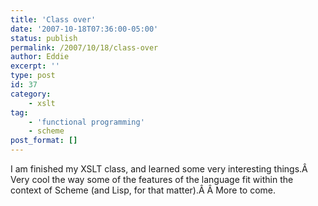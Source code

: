 ```yaml
---
title: 'Class over'
date: '2007-10-18T07:36:00-05:00'
status: publish
permalink: /2007/10/18/class-over
author: Eddie
excerpt: ''
type: post
id: 37
category:
    - xslt
tag:
    - 'functional programming'
    - scheme
post_format: []
---
```

I am finished my XSLT class, and learned some very interesting things.Â Very cool the way some of the features of the language fit within the context of Scheme (and Lisp, for that matter).Â Â More to come.